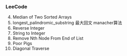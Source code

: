 ### LeeCode 
4. Median of Two Sorted Arrays
6. longest_palindromic_substring  最大回文 manacher算法
7. Reverse Integer
8. String to Integer
19. Remove Nth Node From End of List
458. Poor Pigs
498. Diagonal Traverse